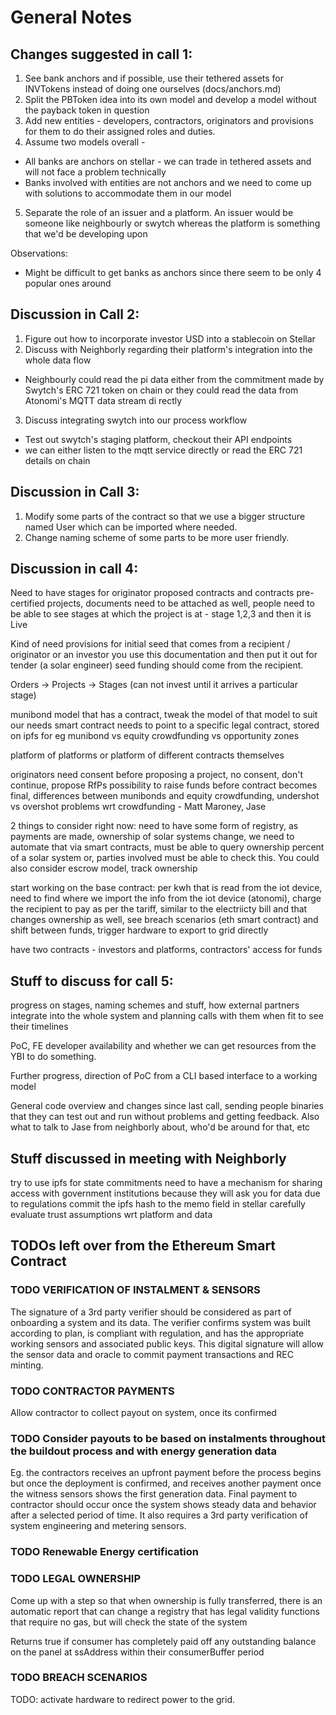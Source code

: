 # General Notes

## Changes suggested in call 1:
1. See bank anchors and if possible, use their tethered assets for INVTokens instead of doing one ourselves (docs/anchors.md)
2. Split the PBToken idea into its own model and develop a model without the payback token in question
3. Add new entities - developers, contractors,  originators and provisions for them to do their assigned roles and duties.
4. Assume two models overall -
 - All banks are anchors on stellar - we can trade in tethered assets and will not face a problem technically
 - Banks involved with entities are not anchors and we need to come up with solutions to accommodate them in our model
5. Separate the role of an issuer and a platform. An issuer would be someone like neighbourly or swytch whereas the platform is something that we'd be developing upon

Observations:
 - Might be difficult to get banks as anchors since there seem to be only 4 popular ones around

## Discussion in Call 2:
1. Figure out how to incorporate investor USD into a stablecoin on Stellar
2. Discuss with Neighborly regarding their platform's integration into the whole data flow
  - Neighbourly could read the pi data either from the commitment made by Swytch's ERC 721 token on chain or they could read the data from Atonomi's MQTT data stream di rectly
3. Discuss integrating swytch into our process workflow
  - Test out swytch's staging platform, checkout their API endpoints
  - we can either listen to the mqtt service directly or read the ERC 721 details on chain

## Discussion in Call 3:
1. Modify some parts of the contract so that we use a bigger structure named User which can be imported where needed.
2. Change naming scheme of some parts to be more user friendly.

## Discussion in call 4:

Need to have stages for originator proposed contracts and contracts
pre-certified projects, documents need to be attached as well, people need
to be able to see stages at which the project is at - stage 1,2,3 and then it is Live

Kind of need provisions for initial seed that comes from a recipient / originator or an investor
you use this documentation and then put it out for tender (a solar engineer)
seed funding should come from the recipient.

Orders -> Projects -> Stages (can not invest until it arrives a particular stage)

munibond model that has a contract, tweak the model of that model to suit our needs
smart contract needs to point to a specific legal contract, stored on ipfs for eg
munibond vs equity crowdfunding vs opportunity zones

platform of platforms or platform of different contracts themselves

originators need consent before proposing a project, no consent, don't continue, propose RfPs
possibility to raise funds before contract becomes final, differences between munibonds
and equity crowdfunding, undershot vs overshot problems wrt crowdfunding - Matt Maroney, Jase

2 things to consider right now: need to have some form of registry, as payments are made,
ownership of solar systems change, we need to automate that via smart contracts, must be
able to query ownership percent of a solar system or, parties involved must
be able to check this. You could also consider escrow model, track ownership

start working on the base contract: per kwh that is read from the iot device, need to
find where we import the info from the iot device (atonomi), charge the recipient to
pay as per the tariff, similar to the electriicty bill and that changes ownership
as well, see breach scenarios (eth smart contract) and shift between funds, trigger hardware to export
to grid directly

have two contracts - investors and platforms, contractors' access for funds

## Stuff to discuss for call 5:

progress on stages, naming schemes and stuff, how external partners integrate into the whole
system and planning calls with them when fit to see their timelines

PoC, FE developer availability and whether we can get resources from the YBI to
do something.

Further progress, direction of PoC from a CLI based interface to a working model

General code overview and changes since last call, sending people binaries that they
can test out and run without problems and getting feedback. Also what to talk to Jase
from neighborly about, who'd be around for that, etc

## Stuff discussed in meeting with Neighborly

try to use ipfs for state commitments
need to have a mechanism for sharing access with government institutions because they will ask you for data due to regulations
commit the ipfs hash to the memo field in stellar
carefully evaluate trust assumptions wrt platform and data

## TODOs left over from the Ethereum Smart Contract

### TODO VERIFICATION OF INSTALMENT & SENSORS
The signature of a 3rd party verifier should be considered as part of onboarding a system and its data.
The verifier confirms system was built according to plan, is compliant with regulation, and has the appropriate working sensors and associated public keys.
This digital signature will allow the sensor data and oracle to commit payment transactions and REC minting.

### TODO CONTRACTOR PAYMENTS
Allow contractor to collect payout on system, once its confirmed

### TODO Consider payouts to be based on instalments throughout the buildout process and with energy generation data
Eg. the contractors receives an upfront payment before the process begins but once the deployment is confirmed, and receives another payment once the witness sensors shows the first generation data. Final payment to contractor should occur once the system shows steady data and behavior after a selected period of time. It also requires a 3rd party verification of system engineering and metering sensors.

### TODO Renewable Energy certification

### TODO LEGAL OWNERSHIP
Come up with a step so that when ownership is fully transferred, there is an automatic report that can change a registry that has legal validity
functions that require no gas, but will check the state of the system

Returns true if consumer has completely paid off any outstanding balance on the panel at ssAddress within their consumerBuffer period

### TODO BREACH SCENARIOS
TODO: activate hardware to redirect power to the grid.
